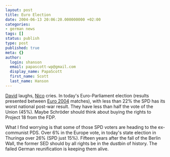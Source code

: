 ```yaml
---
layout: post
title: Euro Election
date: 2004-06-13 20:06:20.000000000 +02:00
categories:
- german news
tags: []
status: publish
type: post
published: true
meta: {}
author:
  login: shanson
  email: papascott-wp@gmail.com
  display_name: PapaScott
  first_name: Scott
  last_name: Hanson
---
```

<p><a href="http://medienkritik.typepad.com/blog/2004/06/european_parlia.html" title="Davids Medienkritik: European Parliamentary Elections: SPD Suffers Unbelievable Crash">David</a> laughs, <a href="http://lumma.de/eintrag.php?id=321" title="Wahlen in Thüringen und Europa: SPD als Randgruppe">Nico</a> cries. In today's Euro-Parliament election (results presented between <a href="http://www.euro2004.com/">Euro 2004</a> matches), with less than 22% the SPD has its worst national post-war result. They have less than half the vote of the Union (45%). Maybe Schröder should think about buying the rights to Project 18 from the FDP.</p>
<p>What I find worrying is that some of those SPD voters are heading to the ex-communist PDS. Over 6% in the Europe vote, in today's state election in Thuringa over 26% (SPD just 15%).  Fifteen years after the fall of the Berlin Wall, the former SED should by all rights be in the dustbin of history. The failed German reunification is keeping them alive.</p>
